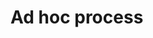 # Ad hoc process





<figure><img src="../.gitbook/assets/test.svg" alt=""><figcaption></figcaption></figure>
